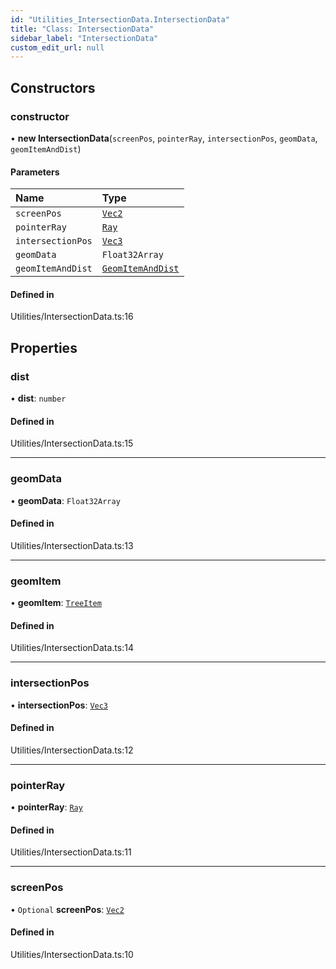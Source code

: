 ```yaml
---
id: "Utilities_IntersectionData.IntersectionData"
title: "Class: IntersectionData"
sidebar_label: "IntersectionData"
custom_edit_url: null
---
```




## Constructors

### constructor

• **new IntersectionData**(`screenPos`, `pointerRay`, `intersectionPos`, `geomData`, `geomItemAndDist`)

#### Parameters

| Name | Type |
| :------ | :------ |
| `screenPos` | [`Vec2`](../Math/Math_Vec2.Vec2) |
| `pointerRay` | [`Ray`](../Math/Math_Ray.Ray) |
| `intersectionPos` | [`Vec3`](../Math/Math_Vec3.Vec3) |
| `geomData` | `Float32Array` |
| `geomItemAndDist` | [`GeomItemAndDist`](Utilities_IntersectionData.GeomItemAndDist) |

#### Defined in

Utilities/IntersectionData.ts:16

## Properties

### dist

• **dist**: `number`

#### Defined in

Utilities/IntersectionData.ts:15

___

### geomData

• **geomData**: `Float32Array`

#### Defined in

Utilities/IntersectionData.ts:13

___

### geomItem

• **geomItem**: [`TreeItem`](../SceneTree/SceneTree_TreeItem.TreeItem)

#### Defined in

Utilities/IntersectionData.ts:14

___

### intersectionPos

• **intersectionPos**: [`Vec3`](../Math/Math_Vec3.Vec3)

#### Defined in

Utilities/IntersectionData.ts:12

___

### pointerRay

• **pointerRay**: [`Ray`](../Math/Math_Ray.Ray)

#### Defined in

Utilities/IntersectionData.ts:11

___

### screenPos

• `Optional` **screenPos**: [`Vec2`](../Math/Math_Vec2.Vec2)

#### Defined in

Utilities/IntersectionData.ts:10

